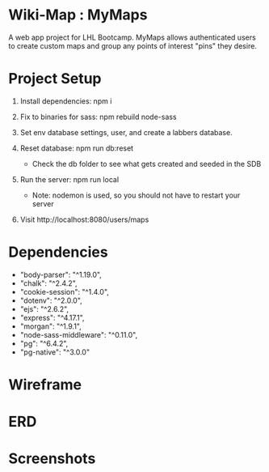 
# Wiki-Map : MyMaps

A web app project for LHL Bootcamp. MyMaps allows authenticated users to create custom maps and group any points of interest "pins" they desire. 

# Project Setup

1. Install dependencies: npm i

2. Fix to binaries for sass: npm rebuild node-sass 

3. Set env database settings, user, and create  a labbers database. 

4. Reset database: npm run db:reset
    - Check the db folder to see what gets created and seeded in the SDB

4. Run the server: npm run local
    - Note: nodemon is used, so you should not have to restart your server

5. Visit http://localhost:8080/users/maps

# Dependencies

* "body-parser": "^1.19.0",
* "chalk": "^2.4.2",
* "cookie-session": "^1.4.0",
* "dotenv": "^2.0.0",
* "ejs": "^2.6.2",
* "express": "^4.17.1",
* "morgan": "^1.9.1",
* "node-sass-middleware": "^0.11.0",
* "pg": "^6.4.2",
* "pg-native": "^3.0.0"

# Wireframe

# ERD

# Screenshots


















